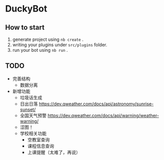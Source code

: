 # DuckyBot

## How to start

1. generate project using `nb create` .
2. writing your plugins under `src/plugins` folder.
3. run your bot using `nb run` .

## TODO
- 完善结构
  - 数据分离
- 新增功能
  - 垃圾话生成
  - 日出日落 https://dev.qweather.com/docs/api/astronomy/sunrise-sunset/
  - 全国天气预警 https://dev.qweather.com/docs/api/warning/weather-warning/
  - 涩图！
  - 学校相关功能
    - 空教室查询
    - 课程信息查询
    - 上课提醒（太难了，再说）